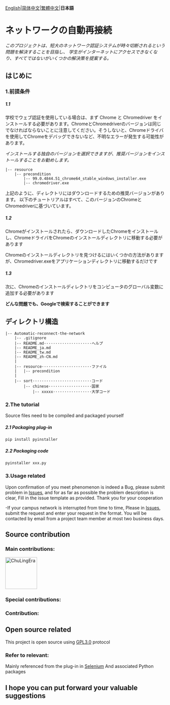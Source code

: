 [English](README.md)|[简体中文](README_zh-CN.md)|[繁體中文](README_tw.md)|**日本語**

# ネットワークの自動再接続
_このプロジェクトは、短大のネットワーク認証システムが時々切断されるという問題を解決することを目指し、
学生がインターネットにアクセスできなくなり、すべてではないがいくつかの解決策を提案する。_

## はじめに


### 1.前提条件

##### 1.1
学校でウェブ認証を使用している場合は、まず Chrome と Chromedriver をインストールする必要があります。ChromeとChromedriverのバージョンは同じでなければならないことに注意してください。そうしないと、Chromeドライバを使用してChromeをデバッグできないなど、不明なエラーが発生する可能性があります。

_インストールする独自のバージョンを選択できますが、推奨バージョンをインストールすることをお勧めします。_

```
|-- resource
    |-- precondition
        |-- 99.0.4844.51_chrome64_stable_windows_installer.exe
        |-- chromedriver.exe

```
上記のように、ディレクトリにはダウンロードするための推奨バージョンがあります。
以下のチュートリアルはすべて、このバージョンのChromeとChromedriverに基づいています。

##### 1.2
Chromeがインストールされたら、ダウンロードしたChromeをインストールし、ChromeドライバをChromeのインストールディレクトリに移動する必要があります

Chromeのインストールディレクトリを見つけるにはいくつかの方法がありますが、Chromedriver.exeをアプリケーションディレクトリに移動するだけです

##### 1.3
次に、Chromeのインストールディレクトリをコンピュータのグローバル変数に追加する必要があります

**どんな問題でも、Googleで検索することができます**

## ディレクトリ構造
```
|-- Automatic-reconnect-the-network
    |-- .gitignore
    |-- README.md·····················ヘルプ
    |-- README_ja.md
    |-- README_tw.md
    |-- README_zh-CN.md
    |
    |-- resource······················ファイル
    |   |-- precondition
    |
    |-- sort··························コード
        |-- chinese···················国家
            |-- xxxxx·················大学コード
```
### 2.The tutorial
Source files need to be compiled and packaged yourself

##### 2.1 Packaging plug-in
```
pip install pyinstaller
```
##### 2.2 Packaging code
```
pyinstaller xxx.py
```

### 3.Usage related

Upon confirmation of you meet phenomenon is indeed a Bug, please submit problem in [Issues](https://github.com/ChuLingEra/Automatic-reconnect-the-network/issues/new?assignees=&labels=&template=bug_report.md&title=), and for as far as possible the problem description is clear,
Fill in the issue template as provided. Thank you for your cooperation

-If your campus network is interrupted from time to time, Please in [Issues](https://github.com/ChuLingEra/Automatic-reconnect-the-network/issues/new?assignees=&labels=&template=feature_Request.md&title=), submit the request and enter your request in the format.
You will be contacted by email from a project team member at most two business days.

## Source contribution

### Main contributions:
<a href="https://github.com/ChuLingEra"><img src="https://avatars.githubusercontent.com/u/104434077?s=400" alt="ChuLingEra" width="100"></a>

### Special contributions:

### Contribution:

## Open source related
This project is open source using [GPL3.0](https://github.com/ChuLingEra/Automatic-reconnect-the-network/blob/master/LICENSE) protocol



### Refer to relevant:
Mainly referenced from the plug-in in [Selenium](https://www.selenium.dev/) And associated Python packages

## I hope you can put forward your valuable suggestions
